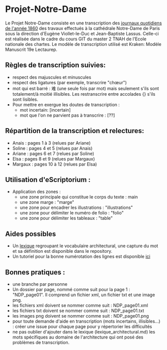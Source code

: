 # Projet-Notre-Dame

Le Projet Notre-Dame consiste en une transcription des [journaux quotidiens de l'année 1860](https://mediatheque-patrimoine.culture.gouv.fr/sites/mediatheque/files/jnd_1860.pdf) des travaux effectués à la cathédrale Notre-Dame de Paris sous la direction d'Eugène Viollet-le-Duc et Jean-Baptiste Lassus. Celle-ci est réalisée dans le cadre du cours GIT du master 2 TNAH de l'Ecole nationale des chartes.
Le modèle de transcription utilisé est Kraken: Modèle Manuscrit 19e Lectaurep.

Règles de transcription suivies:
-------------------------------------------------------------------------------------------------------------------------------------------------
- respect des majuscules et minuscules
- respect des ligatures (par exemple, transcrire "chœur")
- mot qui est barré : 难 (une seule fois par mot) mais seulement s'ils sont totalement/à moitié illisibles. Les restranscrire entre accolades {} s'ils sont lisibles. 
- Pour mettre en exergue les doutes de transcription : 
    - mot incertain: [incertain]
    - mot que l'on ne parvient pas à transcrire : [??]

Répartition de la transcription et relectures:
-------------------------------------------------------------------------------------------------------------------------------------------------
- Anais : pages 1 à 3 (relues par Ariane)
- Soline : pages 4 et 5 (relues par Anais)
- Ariane : pages 6 et 7 (relues par Soline)
- Elsa : pages 8 et 9 (relues par Margaux)
- Margaux : pages 10 à 12 (relues par Elsa)

Utilisation d'eScriptorium :
---------------------------------------------------------------------------------
- Application des zones :
    - une zone principale qui constitue le corps du texte : main
    - une zone marge : "marge"
    - une zone pour encadrer les illustrations : "illustrations"
    - une zone pour délimiter le numéro de folio : "folio"
    - une zone pour délimiter les tableaux : "table"
 
 Aides possibles
 -------------------------------------------------
 - Un [lexique](https://github.com/dtsoline/Projet-Notre-Dame/blob/projetND/lexique_architectural.md) regroupant le vocabulaire architectural, une capture du mot et sa définition est disponible dans le repository.
 - Un tutoriel pour la bonne numérotation des lignes est disponible [ici](https://github.com/dtsoline/Projet-Notre-Dame/blob/projetND/Tutoriel_numerotation_lignes.md)

 
Bonnes pratiques : 
-----------------------------------------------------------------------------------------------------------------------------------------
- une branche par personne
- Un dossier par page, nommé comme suit pour la page 1 : "NDP_page01". Il comprend un fichier xml, un fichier txt et une image png.
- les fichiers xml doivent se nommer comme suit : NDP_page01.xml
- les fichiers txt doivent se nommer comme suit : NDP_page01.txt
- les images png doivent se nommer comme suit : NDP_page01.png
- pour toute demande d'aide en transcription (mots incertains, illisibles...) : créer une issue pour chaque page pour y répertorier les difficultés
- ne pas oublier d'ajouter dans le lexique (lexique_architectural.md) les mots spécifiques au domaine de l'architecture qui ont posé des problèmes de transcription.
